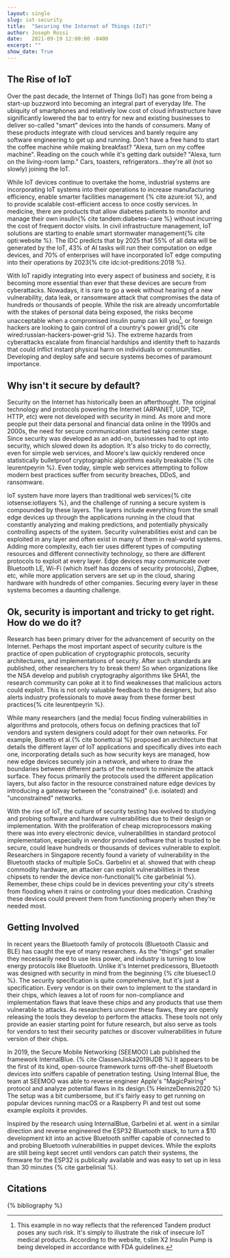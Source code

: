 ```yaml
---
layout: single
slug: iot-security
title:  "Securing the Internet of Things (IoT)"
author: Joseph Rossi
date:   2021-09-19 12:00:00 -0400
excerpt: ""
show_date: True
---
```


## The Rise of IoT

Over the past decade, the Internet of Things (IoT) has gone from being a start-up buzzword into becoming an integral part of everyday life. The ubiquity of smartphones and relatively low cost of cloud infrastructure have significantly lowered the bar to entry for new and existing businesses to deliver so-called "smart" devices into the hands of consumers. Many of these products integrate with cloud services and barely require any software engineering to get up and running. Don't have a free hand to start the coffee machine while making breakfast? "Alexa, turn on my coffee machine". Reading on the couch while it's getting dark outside? "Alexa, turn on the living-room lamp." Cars, toasters, refrigerators...they're all (not so slowly) joining the IoT.

While IoT devices continue to overtake the home, industrial systems are incorporating IoT systems into their operations to increase manufacturing efficiency, enable smarter facilities management {% cite azure:iot %}, and to provide scalable cost-efficient access to once costly services. In medicine, there are products that allow diabetes patients to monitor and manage their own insulin{% cite tandem:diabetes-care %} without incurring the cost of frequent doctor visits. In civil infrastructure management, IoT solutions are starting to enable smart stormwater management{% cite opti:website %}. The IDC predicts that by 2025 that 55% of all data will be generated by the IoT, 43% of AI tasks will run their computation on edge devices, and 70% of enterprises will have incorporated IoT edge computing into their operations by 2023{% cite idc:iot-preditions:2018 %}.

With IoT rapidly integrating into every aspect of business and society, it is becoming more essential than ever that these devices are secure from cyberattacks. Nowadays, it is rare to go a week without hearing of a new vulnerability, data leak, or ransomware attack that compromises the data of hundreds or thousands of people. While the risk are already uncomfortable with the stakes of personal data being exposed, the risks become unacceptable when a compromised insulin pump can kill you[^insulin-pump-note], or foreign hackers are looking to gain control of a country's power grid{% cite wired:russian-hackers-power-grid %}. The extreme hazards from cyberattacks escalate from financial hardships and identity theft to hazards that could inflict instant physical harm on individuals or communities. Developing and deploy safe and secure systems becomes of paramount importance.

## Why isn't it secure by default?

Security on the Internet has historically been an afterthought. The original technology and protocols powering the Internet (ARPANET, UDP, TCP, HTTP, etc) were not developed with security in mind. As more and more people put their data personal and financial data online in the 1990s and 2000s, the need for secure communication started taking center stage. Since security was developed as an add-on, businesses had to opt into security, which slowed down its adoption. It's also tricky to do correctly, even for simple web services, and Moore's law quickly rendered once statistically bulletproof cryptographic algorithms easily breakable {% cite leurentpeyrin %}. Even today, simple web services attempting to follow modern best practices suffer from security breaches, DDoS, and ransomware.

IoT system have more layers than traditional web services{% cite iotsense:iotlayers %}, and the challenge of running a secure system is compounded by these layers.  The layers include everything from the small edge devices up through the applications running in the cloud that constantly analyzing and making predictions, and potentially physically controlling aspects of the system. Security vulnerabilities exist and can be exploited in any layer and often exist in many of them in real-world systems. Adding more complexity, each tier uses different types of computing resources and different connectivity technology, so there are different protocols to exploit at every layer. Edge devices may communicate over Bluetooth LE, Wi-Fi (which itself has dozens of security protocols), Zigbee, etc, while more application servers are set up in the cloud, sharing hardware with hundreds of other companies. Securing every layer in these systems becomes a daunting challenge.

## Ok, security is important and tricky to get right. How do we do it?

Research has been primary driver for the advancement of security on the Internet. Perhaps the most important aspect of security culture is the practice of open publication of cryptographic protocols, security architectures, and implementations of security. After such standards are published, other researchers try to break them! So when organizations like the NSA develop and publish cryptography algorithms like SHA1, the research community can poke at it to find weaknesses that malicious actors could exploit. This is not only valuable feedback to the designers, but also alerts industry professionals to move away from these former best practices{% cite leurentpeyrin %}.

While many researchers (and the media) focus finding vulnerabilities in algorithms and protocols, others focus on defining practices that IoT vendors and system designers could adopt for their own networks. For example, Bonetto et al.{% cite bonetto:al %} proposed an architecture that details the different layer of IoT applications and specifically dives into each one, incorporating details such as how security keys are managed, how new edge devices securely join a network, and where to draw the boundaries between different parts of the network to minimize the attack surface. They focus primarily the protocols used the different application layers, but also factor in the resource constrained nature edge devices by introducing a gateway between the "constrained" (i.e. isolated) and "unconstrained" networks.

With the rise of IoT, the culture of security testing has evolved to studying and probing software and hardware vulnerabilities due to their design or implementation. With the proliferation of cheap microprocessors making there was into every electronic device, vulnerabilities in standard protocol implementation, especially in vendor provided software that is trusted to be secure, could leave hundreds or thousands of devices vulnerable to exploit.  Researchers in Singapore recently found a variety of vulnerability in the Bluetooth stacks of multiple SoCs. Garbelini et al. showed that with cheap commodity hardware, an attacker can exploit vulnerabilities in these chipsets to render the device non-functional{% cite garbelinial %}. Remember, these chips could be in devices preventing your city's streets from flooding when it rains or controling your does medication. Crashing these devices could prevent them from functioning properly when they're needed most.

## Getting Involved

In recent years the Bluetooth family of protocols (Bluetooth Classic and BLE) has caught the eye of many researchers. As the "things" get smaller they necessarily need to use less power, and industry is turning to low energy protocols like Bluetooth. Unlike it's Internet predicessors, Bluetooth was designed with security in mind from the beginning {% cite bluesec1.0 %}. The security specification is quite comprehensive, but it's just a specification. Every vendor is on their own to implement to the standard in their chips, which leaves a lot of room for non-compliance and implementation flaws that leave these chips and any products that use them vulnerable to attacks. As researchers uncover these flaws, they are openly releasing the tools they develop to perform the attacks. These tools not only provide an easier starting point for future research, but also serve as tools for vendors to test their security patches or discover vulnerabilities in future version of their chips.

In 2019, the Secure Mobile Networking (SEEMOO) Lab  published the framework InternalBlue. {% cite ClassenJiska2019IJDB %} It appears to be the first of its kind, open-source framework turns off-the-shelf Bluetooth devices into sniffers capable of penetration testing. Using Internal Blue, the team at SEEMOO was able to reverse engineer Apple's "MagicPairing" protocol and analyze potential flaws in its design.{% HeinzeDennis2020 %} The setup was a bit cumbersome, but it's fairly easy to get running on popular devices running macOS or a Raspberry Pi and test out some example exploits it provides.

Inspired by the research using InternalBlue, Garbelini et al. went in a similar direction and reverse engineered the ESP32 Bluetooth stack, to turn a $10 development kit into an active Bluetooth sniffer capable of connected to and probing Bluetooth vulnerabilities in puppet devices. While the exploits are still being kept secret until vendors can patch their systems, the firmware for the ESP32 is publically available and was easy to set up in less than 30 minutes {% cite garbelinial %}.


## Citations

{% bibliography %}

[^insulin-pump-note]: This example in no way reflects that the referenced Tandem product poses any such risk. It's simply to illustrate the risk of insecure IoT medical products. According to the website, t:slim X2 Insulin Pump is being developed in accordance with FDA guidelines.


